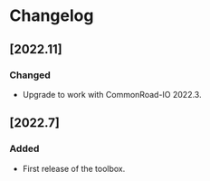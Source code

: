 
# Changelog
## [2022.11]

### Changed

- Upgrade to work with CommonRoad-IO 2022.3.
## [2022.7]

### Added

- First release of the toolbox.
